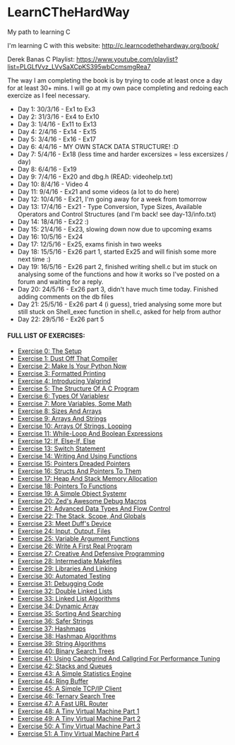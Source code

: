 # LearnCTheHardWay
My path to learning C

I'm learning C with this website: http://c.learncodethehardway.org/book/

Derek Banas C Playlist: https://www.youtube.com/playlist?list=PLGLfVvz_LVvSaXCpKS395wbCcmsmgRea7

The way I am completing the book is by trying to code at least once a day for at least 30+ mins.
I will go at my own pace completing and redoing each exercize as I feel necessary.

- Day 1: 30/3/16 - Ex1 to Ex3
- Day 2: 31/3/16 - Ex4 to Ex10
- Day 3: 1/4/16 - Ex11 to Ex13
- Day 4: 2/4/16 - Ex14 - Ex15
- Day 5: 3/4/16 - Ex16 - Ex17
- Day 6: 4/4/16 - MY OWN STACK DATA STRUCTURE! :D
- Day 7: 5/4/16 - Ex18 (less time and harder excersizes = less excersizes / day)
- Day 8: 6/4/16 - Ex19
- Day 9: 7/4/16 - Ex20 and dbg.h (READ: videohelp.txt)
- Day 10: 8/4/16 - Video 4 
- Day 11: 9/4/16 - Ex21 and some videos (a lot to do here)
- Day 12: 10/4/16 - Ex21, I'm going away for a week from tomorrow
- Day 13: 17/4/16 - Ex21 - Type Conversion, Type Sizes, Available Operators and Control Structures (and I'm back! see day-13/info.txt)
- Day 14: 18/4/16 - Ex22 :) 
- Day 15: 21/4/16 - Ex23, slowing down now due to upcoming exams
- Day 16: 10/5/16 - Ex24
- Day 17: 12/5/16 - Ex25, exams finish in two weeks
- Day 18: 15/5/16 - Ex26 part 1, started Ex25 and will finish some more next time :)
- Day 19: 16/5/16 - Ex26 part 2, finished writing shell.c but im stuck on analysing some of the functions and how it works so I've posted on a forum and waiting for a reply.
- Day 20: 24/5/16 - Ex26 part 3, didn't have much time today. Finished adding comments on the db files
- Day 21: 25/5/16 - Ex26 part 4 (i guess), tried analysing some more but still stuck on Shell_exec function in shell.c, asked for help from author 
- Day 22: 29/5/16 - Ex26 part 5

<h4>FULL LIST OF EXERCISES:</h4>
<ul>
<li><a href="http://c.learncodethehardway.org/book/ex0.html">Exercise 0: The Setup</a></li>
<li><a href="http://c.learncodethehardway.org/book/ex1.html">Exercise 1: Dust Off That Compiler</a></li>
<li><a href="http://c.learncodethehardway.org/book/ex2.html">Exercise 2: Make Is Your Python Now</a></li>
<li><a href="http://c.learncodethehardway.org/book/ex3.html">Exercise 3: Formatted Printing</a></li>
<li><a href="http://c.learncodethehardway.org/book/ex4.html">Exercise 4: Introducing Valgrind</a></li>
<li><a href="http://c.learncodethehardway.org/book/ex5.html">Exercise 5: The Structure Of A C Program</a></li>
<li><a href="http://c.learncodethehardway.org/book/ex6.html">Exercise 6: Types Of Variablesr</a></li>
<li><a href="http://c.learncodethehardway.org/book/ex7.html">Exercise 7: More Variables, Some Math</a></li>
<li><a href="http://c.learncodethehardway.org/book/ex8.html">Exercise 8: Sizes And Arrays</a></li>
<li><a href="http://c.learncodethehardway.org/book/ex9.html">Exercise 9: Arrays And Strings</a></li>
<li><a href="http://c.learncodethehardway.org/book/ex10.html">Exercise 10: Arrays Of Strings, Looping</a></li>
<li><a href="http://c.learncodethehardway.org/book/ex11.html">Exercise 11: While-Loop And Boolean Expressions</a></li>
<li><a href="http://c.learncodethehardway.org/book/ex12.html">Exercise 12: If, Else-If, Else</a></li>
<li><a href="http://c.learncodethehardway.org/book/ex13.html">Exercise 13: Switch Statement</a></li>
<li><a href="http://c.learncodethehardway.org/book/ex14.html">Exercise 14: Writing And Using Functions</a></li>
<li><a href="http://c.learncodethehardway.org/book/ex15.html">Exercise 15: Pointers Dreaded Pointers</a></li>
<li><a href="http://c.learncodethehardway.org/book/ex16.html">Exercise 16: Structs And Pointers To Them</a></li>
<li><a href="http://c.learncodethehardway.org/book/ex17.html">Exercise 17: Heap And Stack Memory Allocation</a></li>
<li><a href="http://c.learncodethehardway.org/book/ex18.html">Exercise 18: Pointers To Functions</a></li>
<li><a href="http://c.learncodethehardway.org/book/ex19.html">Exercise 19: A Simple Object Systemr</a></li>
<li><a href="http://c.learncodethehardway.org/book/ex20.html">Exercise 20: Zed's Awesome Debug Macros</a></li>
<li><a href="http://c.learncodethehardway.org/book/ex21.html">Exercise 21: Advanced Data Types And Flow Control</a></li>
<li><a href="http://c.learncodethehardway.org/book/ex22.html">Exercise 22: The Stack, Scope, And Globals</a></li>
<li><a href="http://c.learncodethehardway.org/book/ex23.html">Exercise 23: Meet Duff's Device</a></li>
<li><a href="http://c.learncodethehardway.org/book/ex24.html">Exercise 24: Input, Output, Files</a></li>
<li><a href="http://c.learncodethehardway.org/book/ex25.html">Exercise 25: Variable Argument Functions</a></li>
<li><a href="http://c.learncodethehardway.org/book/ex26.html">Exercise 26: Write A First Real Program</a></li>
<li><a href="http://c.learncodethehardway.org/book/ex27.html">Exercise 27: Creative And Defensive Programming</a></li>
<li><a href="http://c.learncodethehardway.org/book/ex28.html">Exercise 28: Intermediate Makefiles</a></li>
<li><a href="http://c.learncodethehardway.org/book/ex29.html">Exercise 29: Libraries And Linking</a></li>
<li><a href="http://c.learncodethehardway.org/book/ex30.html">Exercise 30: Automated Testing</a></li>
<li><a href="http://c.learncodethehardway.org/book/ex31.html">Exercise 31: Debugging Code</a></li>
<li><a href="http://c.learncodethehardway.org/book/ex32.html">Exercise 32: Double Linked Lists</a></li>
<li><a href="http://c.learncodethehardway.org/book/ex33.html">Exercise 33: Linked List Algorithms</a></li>
<li><a href="http://c.learncodethehardway.org/book/ex34.html">Exercise 34: Dynamic Array</a></li>
<li><a href="http://c.learncodethehardway.org/book/ex35.html">Exercise 35: Sorting And Searching</a></li>
<li><a href="http://c.learncodethehardway.org/book/ex36.html">Exercise 36: Safer Strings</a></li>
<li><a href="http://c.learncodethehardway.org/book/ex37.html">Exercise 37: Hashmaps</a></li>
<li><a href="http://c.learncodethehardway.org/book/ex38.html">Exercise 38: Hashmap Algorithms</a></li>
<li><a href="http://c.learncodethehardway.org/book/ex39.html">Exercise 39: String Algorithms</a></li>
<li><a href="http://c.learncodethehardway.org/book/ex40.html">Exercise 40: Binary Search Trees</a></li>
<li><a href="http://c.learncodethehardway.org/book/ex41.html">Exercise 41: Using Cachegrind And Callgrind For Performance Tuning</a></li>
<li><a href="http://c.learncodethehardway.org/book/ex42.html">Exercise 42: Stacks and Queues</a></li>
<li><a href="http://c.learncodethehardway.org/book/ex43.html">Exercise 43: A Simple Statistics Engine</a></li>
<li><a href="http://c.learncodethehardway.org/book/ex44.html">Exercise 44: Ring Buffer</a></li>
<li><a href="http://c.learncodethehardway.org/book/ex45.html">Exercise 45: A Simple TCP/IP Client</a></li>
<li><a href="http://c.learncodethehardway.org/book/ex46.html">Exercise 46: Ternary Search Tree</a></li>
<li><a href="http://c.learncodethehardway.org/book/ex47.html">Exercise 47: A Fast URL Router</a></li>
<li><a href="http://c.learncodethehardway.org/book/ex48.html">Exercise 48: A Tiny Virtual Machine Part 1</a></li>
<li><a href="http://c.learncodethehardway.org/book/ex49.html">Exercise 49: A Tiny Virtual Machine Part 2</a></li>
<li><a href="http://c.learncodethehardway.org/book/ex50.html">Exercise 50: A Tiny Virtual Machine Part 3</a></li>
<li><a href="http://c.learncodethehardway.org/book/ex51.html">Exercise 51: A Tiny Virtual Machine Part 4</a></li>
</ul>
